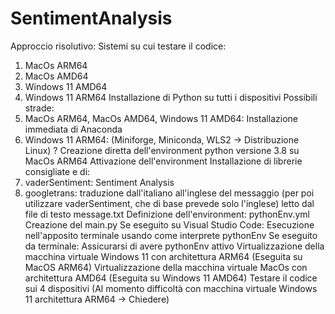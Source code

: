 # SentimentAnalysis
Approccio risolutivo:
Sistemi su cui testare il codice:
1) MacOs ARM64
2) MacOs AMD64
3) Windows 11 AMD64
4) Windows 11 ARM64
Installazione di Python su tutti i dispositivi
Possibili strade:
1) MacOs ARM64, MacOs AMD64, Windows 11 AMD64: Installazione immediata di Anaconda
2) Windows 11 ARM64: (Miniforge, Miniconda, WLS2 -> Distribuzione Linux) ?
Creazione diretta dell'environment python versione 3.8 su MacOs ARM64
Attivazione dell'environment
Installazione di librerie consigliate e di:
1) vaderSentiment: Sentiment Analysis
2) googletrans: traduzione dall'italiano all'inglese del messaggio (per poi utilizzare vaderSentiment, che di base prevede solo l'inglese) letto dal file di testo message.txt
Definizione dell'environment: pythonEnv.yml
Creazione del main.py
Se eseguito su Visual Studio Code: Esecuzione nell'apposito terminale usando come interprete pythonEnv
Se eseguito da terminale: Assicurarsi di avere pythonEnv attivo
Virtualizzazione della macchina virtuale Windows 11 con architettura ARM64 (Eseguita su MacOS ARM64)
Virtualizzazione della macchina virtuale MacOs con architettura AMD64 (Eseguita su Windows 11 AMD64)
Testare il codice sui 4 dispositivi
(Al momento difficoltà con macchina virtuale Windows 11 architettura ARM64 -> Chiedere)
